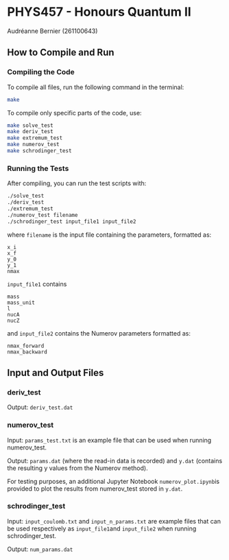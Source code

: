 # PHYS457 - Honours Quantum II
Audréanne Bernier (261100643)

## **How to Compile and Run**  

### **Compiling the Code**  
To compile all files, run the following command in the terminal:  

```sh
make
```

To compile only specific parts of the code, use:  

```sh
make solve_test
make deriv_test
make extremum_test
make numerov_test
make schrodinger_test
```  

### **Running the Tests**  
After compiling, you can run the test scripts with:  

```sh
./solve_test
./deriv_test
./extremum_test
./numerov_test filename
./schrodinger_test input_file1 input_file2
```  

where `filename` is the input file containing the parameters, formatted as:  

```
x_i  
x_f  
y_0  
y_1  
nmax
```  

`input_file1` contains 

```
mass  
mass_unit  
l  
nucA  
nucZ
``` 

and `input_file2` contains the Numerov parameters formatted as:

```
nmax_forward
nmax_backward
``` 


## **Input and Output Files** 

### **deriv_test**

Output: `deriv_test.dat`

### **numerov_test**

Input: `params_test.txt` is an example file that can be used when running numerov_test. 

Output: `params.dat` (where the read-in data is recorded) and `y.dat` (contains the 
resulting y values from the Numerov method).

For testing purposes, an additional Jupyter Notebook `numerov_plot.ipynb`is provided to 
plot the results from numerov_test  stored in `y.dat`.

### **schrodinger_test**

Input: `input_coulomb.txt` and `input_n_params.txt` are example files that can be used 
respectively as `input_file1`and `input_file2` when running schrodinger_test.

Output: `num_params.dat`